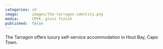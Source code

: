 ```yaml
---
categories: id
image:      images/the-tarragon-identity.png
media:      CMYK, gloss finish
published:  false
---
```

The Tarragon offers luxury self-service accommodation in Hout Bay, Cape Town.
